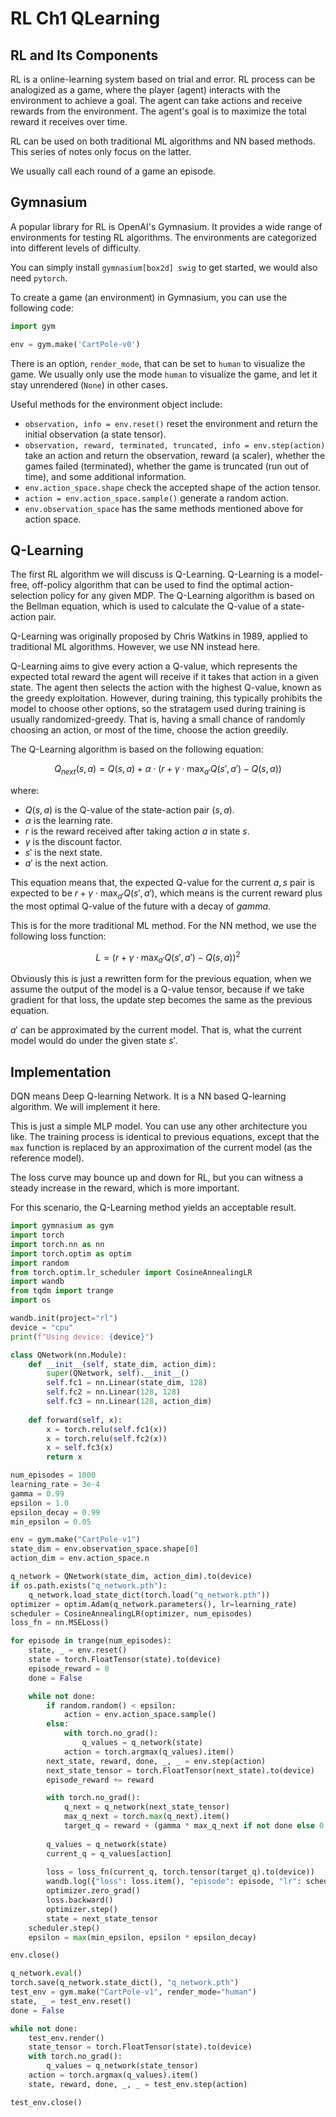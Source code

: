 # RL Ch1 QLearning

## RL and Its Components

RL is a online-learning system based on trial and error. RL process can be analogized as a game, where the player (agent) interacts with the environment to achieve a goal. The agent can take actions and receive rewards from the environment. The agent's goal is to maximize the total reward it receives over time.

RL can be used on both traditional ML algorithms and NN based methods. This series of notes only focus on the latter.

We usually call each round of a game an episode.

## Gymnasium

A popular library for RL is OpenAI's Gymnasium. It provides a wide range of environments for testing RL algorithms. The environments are categorized into different levels of difficulty.

You can simply install `gymnasium[box2d] swig` to get started, we would also need `pytorch`.

To create a game (an environment) in Gymnasium, you can use the following code:

```python
import gym

env = gym.make('CartPole-v0')
```

There is an option, `render_mode`, that can be set to `human` to visualize the game. We usually only use the mode `human` to visualize the game, and let it stay unrendered (`None`) in other cases.

Useful methods for the environment object include:

- `observation, info = env.reset()` reset the environment and return the initial observation (a state tensor).
- `observation, reward, terminated, truncated, info = env.step(action)` take an action and return the observation, reward (a scaler), whether the games failed (terminated), whether the game is truncated (run out of time), and some additional information.
- `env.action_space.shape` check the accepted shape of the action tensor.
- `action = env.action_space.sample()` generate a random action.
- `env.observation_space` has the same methods mentioned above for action space.

## Q-Learning

The first RL algorithm we will discuss is Q-Learning. Q-Learning is a model-free, off-policy algorithm that can be used to find the optimal action-selection policy for any given MDP. The Q-Learning algorithm is based on the Bellman equation, which is used to calculate the Q-value of a state-action pair.

Q-Learning was originally proposed by Chris Watkins in 1989, applied to traditional ML algorithms. However, we use NN instead here.

Q-Learning aims to give every action a Q-value, which represents the expected total reward the agent will receive if it takes that action in a given state. The agent then selects the action with the highest Q-value, known as the greedy exploitation. However, during training, this typically prohibits the model to choose other options, so the stratagem used during training is usually randomized-greedy. That is, having a small chance of randomly choosing an action, or most of the time, choose the action greedily.

The Q-Learning algorithm is based on the following equation:

$$Q_{next}(s, a) = Q(s, a) + \alpha \cdot (r + \gamma \cdot \max_{a'} Q(s', a') - Q(s, a))$$

where:

- $Q(s, a)$ is the Q-value of the state-action pair $(s, a)$.
- $\alpha$ is the learning rate.
- $r$ is the reward received after taking action $a$ in state $s$.
- $\gamma$ is the discount factor.
- $s'$ is the next state.
- $a'$ is the next action.

This equation means that, the expected Q-value for the current $a, s$ pair is expected to be $r + \gamma \cdot \max_{a'} Q(s', a')$, which means is the current reward plus the most optimal Q-value of the future with a decay of $gamma$.

This is for the more traditional ML method. For the NN method, we use the following loss function:

$$L = \left( r + \gamma \cdot \max_{a'} Q(s', a') - Q(s, a) \right)^2$$

Obviously this is just a rewritten form for the previous equation, when we assume the output of the model is a Q-value tensor, because if we take gradient for that loss, the update step becomes the same as the previous equation.

$a'$ can be approximated by the current model. That is, what the current model would do under the given state $s'$.

## Implementation

DQN means Deep Q-learning Network. It is a NN based Q-learning algorithm. We will implement it here.

This is just a simple MLP model. You can use any other architecture you like. The training process is identical to previous equations, except that the `max` function is replaced by an approximation of the current model (as the reference model).

The loss curve may bounce up and down for RL, but you can witness a steady increase in the reward, which is more important.

For this scenario, the Q-Learning method yields an acceptable result.

```python
import gymnasium as gym
import torch
import torch.nn as nn
import torch.optim as optim
import random
from torch.optim.lr_scheduler import CosineAnnealingLR
import wandb
from tqdm import trange
import os

wandb.init(project="rl")
device = "cpu"
print(f"Using device: {device}")

class QNetwork(nn.Module):
    def __init__(self, state_dim, action_dim):
        super(QNetwork, self).__init__()
        self.fc1 = nn.Linear(state_dim, 128)  
        self.fc2 = nn.Linear(128, 128) 
        self.fc3 = nn.Linear(128, action_dim)
    
    def forward(self, x):
        x = torch.relu(self.fc1(x))
        x = torch.relu(self.fc2(x))
        x = self.fc3(x)
        return x

num_episodes = 1000
learning_rate = 3e-4
gamma = 0.99
epsilon = 1.0  
epsilon_decay = 0.99 
min_epsilon = 0.05

env = gym.make("CartPole-v1")
state_dim = env.observation_space.shape[0]
action_dim = env.action_space.n 

q_network = QNetwork(state_dim, action_dim).to(device)
if os.path.exists("q_network.pth"):
    q_network.load_state_dict(torch.load("q_network.pth"))
optimizer = optim.Adam(q_network.parameters(), lr=learning_rate)
scheduler = CosineAnnealingLR(optimizer, num_episodes)
loss_fn = nn.MSELoss()

for episode in trange(num_episodes):
    state, _ = env.reset() 
    state = torch.FloatTensor(state).to(device) 
    episode_reward = 0 
    done = False

    while not done:
        if random.random() < epsilon:
            action = env.action_space.sample()
        else:
            with torch.no_grad():
                q_values = q_network(state)
            action = torch.argmax(q_values).item()
        next_state, reward, done, _, _ = env.step(action)
        next_state_tensor = torch.FloatTensor(next_state).to(device) 
        episode_reward += reward

        with torch.no_grad():
            q_next = q_network(next_state_tensor)
            max_q_next = torch.max(q_next).item()
            target_q = reward + (gamma * max_q_next if not done else 0.0)
        
        q_values = q_network(state)
        current_q = q_values[action]
        
        loss = loss_fn(current_q, torch.tensor(target_q).to(device)) 
        wandb.log({"loss": loss.item(), "episode": episode, "lr": scheduler.get_last_lr()[0], "epsilon": epsilon, "reward": episode_reward})
        optimizer.zero_grad()
        loss.backward()
        optimizer.step()
        state = next_state_tensor
    scheduler.step()
    epsilon = max(min_epsilon, epsilon * epsilon_decay)

env.close()

q_network.eval()
torch.save(q_network.state_dict(), "q_network.pth")
test_env = gym.make("CartPole-v1", render_mode="human")
state, _ = test_env.reset()
done = False

while not done:
    test_env.render()
    state_tensor = torch.FloatTensor(state).to(device)
    with torch.no_grad():
        q_values = q_network(state_tensor)
    action = torch.argmax(q_values).item()
    state, reward, done, _, _ = test_env.step(action)

test_env.close()
```
